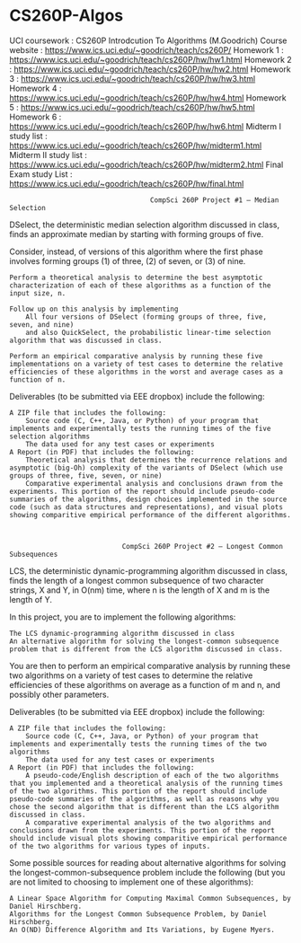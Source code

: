 # CS260P-Algos
UCI coursework : CS260P Introdcution To Algorithms (M.Goodrich)
Course website : https://www.ics.uci.edu/~goodrich/teach/cs260P/
Homework 1 : https://www.ics.uci.edu/~goodrich/teach/cs260P/hw/hw1.html
Homework 2 : https://www.ics.uci.edu/~goodrich/teach/cs260P/hw/hw2.html
Homework 3 : https://www.ics.uci.edu/~goodrich/teach/cs260P/hw/hw3.html
Homework 4 : https://www.ics.uci.edu/~goodrich/teach/cs260P/hw/hw4.html
Homework 5 : https://www.ics.uci.edu/~goodrich/teach/cs260P/hw/hw5.html
Homework 6 : https://www.ics.uci.edu/~goodrich/teach/cs260P/hw/hw6.html
Midterm I study list : https://www.ics.uci.edu/~goodrich/teach/cs260P/hw/midterm1.html
Midterm II study list : https://www.ics.uci.edu/~goodrich/teach/cs260P/hw/midterm2.html
Final Exam study List : https://www.ics.uci.edu/~goodrich/teach/cs260P/hw/final.html


                                       CompSci 260P Project #1 — Median Selection
DSelect, the deterministic median selection algorithm discussed in class, finds an approximate median by starting with forming groups of five.

Consider, instead, of versions of this algorithm where the first phase involves forming groups (1) of three, (2) of seven, or (3) of nine.

    Perform a theoretical analysis to determine the best asymptotic characterization of each of these algorithms as a function of the input size, n.

    Follow up on this analysis by implementing
        All four versions of DSelect (forming groups of three, five, seven, and nine)
        and also QuickSelect, the probabilistic linear-time selection algorithm that was discussed in class. 

    Perform an empirical comparative analysis by running these five implementations on a variety of test cases to determine the relative efficiencies of these algorithms in the worst and average cases as a function of n. 

Deliverables (to be submitted via EEE dropbox) include the following:

    A ZIP file that includes the following:
        Source code (C, C++, Java, or Python) of your program that implements and experimentally tests the running times of the five selection algorithms
        The data used for any test cases or experiments 
    A Report (in PDF) that includes the following:
        Theoretical analysis that determines the recurrence relations and asymptotic (big-Oh) complexity of the variants of DSelect (which use groups of three, five, seven, or nine)
        Comparative experimental analysis and conclusions drawn from the experiments. This portion of the report should include pseudo-code summaries of the algorithms, design choices implemented in the source code (such as data structures and representations), and visual plots showing comparitive empirical performance of the different algorithms. 



                                CompSci 260P Project #2 — Longest Common Subsequences
LCS, the deterministic dynamic-programming algorithm discussed in class, finds the length of a longest common subsequence of two character strings, X and Y, in O(nm) time, where n is the length of X and m is the length of Y.

In this project, you are to implement the following algorithms:

    The LCS dynamic-programming algorithm discussed in class
    An alternative algorithm for solving the longest-common subsequence problem that is different from the LCS algorithm discussed in class. 

You are then to perform an empirical comparative analysis by running these two algorithms on a variety of test cases to determine the relative efficiencies of these algorithms on average as a function of m and n, and possibly other parameters.

Deliverables (to be submitted via EEE dropbox) include the following:

    A ZIP file that includes the following:
        Source code (C, C++, Java, or Python) of your program that implements and experimentally tests the running times of the two algorithms
        The data used for any test cases or experiments 
    A Report (in PDF) that includes the following:
        A pseudo-code/English description of each of the two algorithms that you implemented and a theoretical analysis of the running times of the two algorithms. This portion of the report should include pseudo-code summaries of the algorithms, as well as reasons why you chose the second algorithm that is different than the LCS algorithm discussed in class.
        A comparative experimental analysis of the two algorithms and conclusions drawn from the experiments. This portion of the report should include visual plots showing comparitive empirical performance of the two algorithms for various types of inputs. 

Some possible sources for reading about alternative algorithms for solving the longest-common-subsequence problem include the following (but you are not limited to choosing to implement one of these algorithms):

    A Linear Space Algorithm for Computing Maximal Common Subsequences, by Daniel Hirschberg.
    Algorithms for the Longest Common Subsequence Problem, by Daniel Hirschberg.
    An O(ND) Difference Algorithm and Its Variations, by Eugene Myers. 


